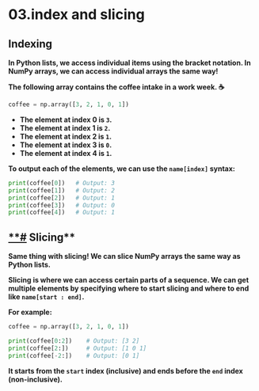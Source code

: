 # 03.index and slicing

## **Indexing**

**In Python lists, we access individual items using the bracket notation. In NumPy arrays, we can access individual arrays the same way!**

**The following array contains the coffee intake in a work week. ☕️**

```python
coffee = np.array([3, 2, 1, 0, 1])

```

- **The element at index 0 is `3`.**
- **The element at index 1 is `2`.**
- **The element at index 2 is `1`.**
- **The element at index 3 is `0`.**
- **The element at index 4 is `1`.**

**To output each of the elements, we can use the `name[index]` syntax:**

```python
print(coffee[0])   # Output: 3
print(coffee[1])   # Output: 2
print(coffee[2])   # Output: 1
print(coffee[3])   # Output: 0
print(coffee[4])   # Output: 1

```

## [**#](https://www.codedex.io/numpy/04-population#slicing) Slicing**

**Same thing with slicing! We can slice NumPy arrays the same way as Python lists.**

**Slicing is where we can access certain parts of a sequence. We can get multiple elements by specifying where to start slicing and where to end like `name[start : end]`.**

**For example:**

```python
coffee = np.array([3, 2, 1, 0, 1])

print(coffee[0:2])    # Output: [3 2]
print(coffee[2:])     # Output: [1 0 1]
print(coffee[-2:])    # Output: [0 1]

```

**It starts from the `start` index (inclusive) and ends before the `end` index (non-inclusive).**